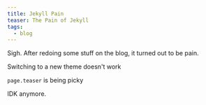 ```yaml
---
title: Jekyll Pain
teaser: The Pain of Jekyll
tags:
  - blog
---
```

Sigh. After redoing some stuff on the blog, it turned out to be pain.


Switching to a new theme doesn't work


`page.teaser` is being picky


IDK anymore.
